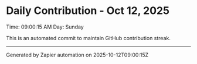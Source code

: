 # Daily Contribution - Oct 12, 2025

Time: 09:00:15 AM
Day: Sunday

This is an automated commit to maintain GitHub contribution streak.

---
Generated by Zapier automation on 2025-10-12T09:00:15Z